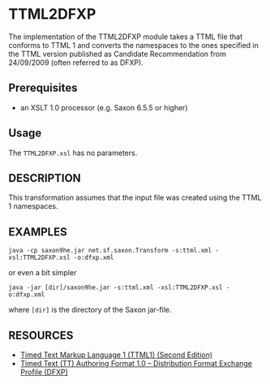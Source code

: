 # TTML2DFXP
The implementation of the TTML2DFXP module takes a TTML file that
conforms to TTML 1 and converts the namespaces to the ones specified in
the TTML version published as Candidate Recommendation from 24/09/2009
(often referred to as DFXP).

## Prerequisites
- an XSLT 1.0 processor (e.g. Saxon 6.5.5 or higher)

## Usage
The `TTML2DFXP.xsl` has no parameters.

## DESCRIPTION
This transformation assumes that the input file was created using the
TTML 1 namespaces.

## EXAMPLES

    java -cp saxon9he.jar net.sf.saxon.Transform -s:ttml.xml -xsl:TTML2DFXP.xsl -o:dfxp.xml

or even a bit simpler

    java -jar [dir]/saxon9he.jar -s:ttml.xml -xsl:TTML2DFXP.xsl -o:dfxp.xml

where `[dir]` is the directory of the Saxon jar-file.


## RESOURCES
* [Timed Text Markup Language 1 (TTML1) (Second Edition)](http://www.w3.org/TR/ttml1/)
* [Timed Text (TT) Authoring Format 1.0 – Distribution Format Exchange Profile (DFXP)](http://www.w3.org/TR/2009/CR-ttaf1-dfxp-20090924/)
